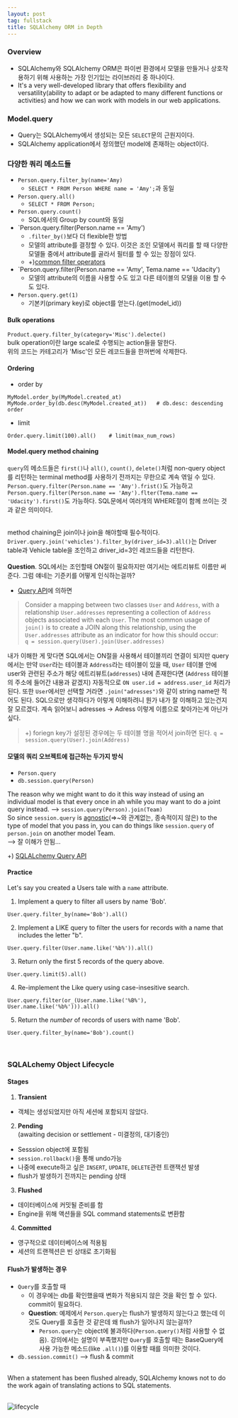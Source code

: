 ```yaml
---
layout: post
tag: fullstack
title: SQLAlchemy ORM in Depth
---
```

### Overview
- SQLAlchemy와 SQLAlchemy ORM은 파이썬 환경에서 모델을 만들거나 상호작용하기 위해 사용하는 가장 인기있는 라이브러리 중 하나이다.
- It's a very well-developed library that offers flexibility and versatility(ability to adapt or be adapted to many different functions or activities) and how we can work with models in our web applications.

### Model.**query**
- Query는 SQLAlchemy에서 생성되는 모든 `SELECT`문의 근원지이다.
- SQLAlchemy application에서 정의했던 model에 존재하는 object이다.

### 다양한 쿼리 메소드들
- `Person.query.filter_by(name='Amy)`
   - `SELECT * FROM Person WHERE name = 'Amy';`과 동일
- `Person.query.all()`
  - `SELECT * FROM Person;`
- `Person.query.count()`
  - SQL에서의 Group by count와 동일
- `Person.query.filter(Person.name == 'Amy')
  - `.filter_by()`보다 더 flexible한 방법
  - 모델의 attribute를 결정할 수 있다. 이것은 조인 모델에서 쿼리를 할 때 다양한 모델들 중에서 attribute를 골라서 필터를 할 수 있는 장점이 있다.
  - +)[common filter operators](https://docs.sqlalchemy.org/en/13/orm/tutorial.html#common-filter-operators)
- `Person.query.filter(Person.name == 'Amy', Tema.name == 'Udacity')
  - 모델의 attribute의 이름을 사용할 수도 있고 다른 테이블의 모델을 이용 할 수도 있다.
- `Person.query.get(1)`
  - 기본키(primary key)로 object를 얻는다.(get(model_id))

#### Bulk operations
`Product.query.filter_by(category='Misc').delecte()`<br>
bulk operation이란 large scale로 수행되는 action들을 말한다.<br>
위의 코드는 카테고리가 'Misc'인 모든 레코드들을 한꺼번에 삭제한다.

#### Ordering
- order by
```
MyModel.order_by(MyModel.created_at)
MyMode.order_by(db.desc(MyModel.created_at))   # db.desc: descending order
```

- limit
```
Order.query.limit(100).all()    # limit(max_num_rows)
```

#### Model.query method chaining
`query`의 메소드들은 `first()`나 `all()`, `count()`, `delete()`처럼 non-query object를 리턴하는 terminal method를 사용하기 전까지는 무한으로 계속 엮일 수 있다.<br>
 `Person.query.filter(Person.name == 'Amy').frist()`도 가능하고 `Person.query.filter(Person.name == 'Amy').flter(Tema.name == 'Udacity').first()`도 가능하다. SQL문에서 여러개의 WHERE절이 함께 쓰이는 것과 같은 의미이다.<br><br>
 
 method chaining은 join이나 join을 해야할때 필수적이다.<br>
 `Driver.query.join('vehicles').filter_by(driver_id=3).all()`는 Driver table과 Vehicle table을 조인하고 driver_id=3인 레코드들을 리턴한다.<br><br>
**Question**. SQL에서는 조인할때 ON절이 필요하지만 여기서는 에트리뷰트 이름만 써준다. 그럼 얘네는 기준키를 어떻게 인식하는걸까?
  - [Query API](https://docs.sqlalchemy.org/en/13/orm/query.html?highlight=join#sqlalchemy.orm.query.Query.join)에 의하면 
>Consider a mapping between two classes `User` and `Address`, with a relationship `User.addresses` representing a collection of `Address` objects associated with each `User`. The most common usage of `join()` is to create a JOIN along this relationship, using the `User.addresses` attribute as an indicator for how this should occur:<br>
```q = session.query(User).join(User.addresses)```

내가 이해한 게 맞다면 SQL에서는 ON절을 사용해서 테이블끼리 연결이 되지만 query에서는 만약 `User`라는 테이블과 `Address`라는 테이블이 있을 때, `User` 테이블 안에 user와 관련된 주소가 해당 에트리뷰트(`addresses`) 내에 존재한다면 (`Address` 테이블의 주소에 들어간 내용과 같겠지) 자동적으로 `ON user.id = address.user_id` 처리가 된다. 또한 `User`에서만 선택할 거라면 `.join("adresses")`와 같이 string name만 적어도 된다. SQL으로만 생각하다가 이렇게 이해하려니 뭔가 내가 잘 이해하고 있는건지 잘 모르겠다. 계속 읽어보니 adresses -> Adress 이렇게 이름으로 찾아가는게 아닌가 싶다.

> +) foriegn key가 설정된 경우에는 두 테이블 명을 적어서 join하면 된다.
```q = session.query(User).join(Address)```



#### 모델의 쿼리 오브젝트에 접근하는 두가지 방식
- `Person.query`
- `db.session.query(Person)`

The reason why we might want to do it this way instead of using an individual model is that every once in ah while you may want to do a joint query instead. --> `session.query(Person).join(Team)`<br>
So since `session.query` is [agnostic](http://egloos.zum.com/nemonein/v/5287050)(=>~와 관계없는, 종속적이지 않은) to the type of model that you pass in, you can do things like `session.query` of `person.join` on another model Team.<br>
--> 잘 이해가 안됨...
 
 +) [SQLALchemy Query API](https://docs.sqlalchemy.org/en/13/orm/query.html)

#### Practice
Let's say you created a Users tale with a `name` attribute. 
1. Implement a query to filter all users by name 'Bob'.
```
User.query.filter_by(name='Bob').all()
```

2. Implement a LIKE query to filter the users for records with a name that includes the letter "b".
```
User.query.filter(User.name.like('%b%')).all()
```

3. Return only the first 5 records of the query above.
```
User.query.limit(5).all()
```

4. Re-implement the Like query using case-insesitive search.
```
User.query.filter(or_(User.name.like('%B%'), User.name.like('%b%'))).all()
```

5. Return the *number* of records of users with name 'Bob'.
```
User.query.filter_by(name='Bob').count()
```
<br>

### SQLALchemy Object Lifecycle
#### Stages
1. **Transient**<br>
- 객체는 생성되었지만 아직 세션에 포함되지 않았다.
2. **Pending**<br>(awaiting decision or settlement - 미결정의, 대기중인)
- Sesssion object에 포함됨
- `session.rollback()`을 통해 undo가능
- 나중에 execute하고 싶은 `INSERT`, `UPDATE`, `DELETE`관련 트랜잭션 발생
- flush가 발생하기 전까지는 pending 상태
3. **Flushed**<br>
- 데이터베이스에 커밋될 준비를 함
- Engine을 위해 액션들을 SQL command statements로 변환함
4. **Committed**<br>
- 영구적으로 데이터베이스에 적용됨
- 세션의 트랜젝션은 빈 상태로 초기화됨

#### Flush가 발생하는 경우
- `Query`를 호출할 때
  - 이 경우에는 db를 확인했을때 변화가 적용되지 않은 것을 확인 할 수 있다. commit이 필요하다.
  - **Question**: 예제에서 `Person.query`는 flush가 발생하지 않는다고 했는데 이것도 Query를 호출한 것 같은데 왜 flush가 일어나지 않는걸까?
     - `Person.query`는 object에 불과하다(`Person.query()`처럼 사용할 수 없음). 강의에서는 설명이 부족했지만 `Query`를 호출할 때는 BaseQuery에 사용 가능한 메소드(like `.all()`)를 이용할 때를 의미한 것이다.
- `db.session.commit()` --> flush & commit
<br>
When a statement has been flushed already, SQLAlchemy knows not to do the work again of translating actions to SQL statements.
<br><br>

![lifecycle](/img/lifecycle.png)
